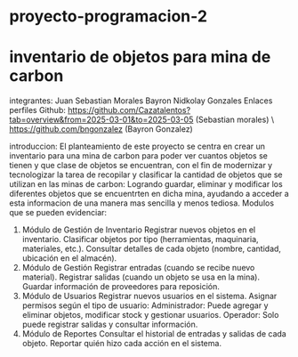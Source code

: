 # proyecto-programacion-2
# inventario de objetos para mina de carbon
integrantes: Juan Sebastian Morales Bayron Nidkolay Gonzales
Enlaces perfiles Github: https://github.com/Cazatalentos?tab=overview&from=2025-03-01&to=2025-03-05 (Sebastian morales) \ https://github.com/bngonzalez (Bayron Gonzalez)


introduccion:
El planteamiento de este proyecto se centra en crear un inventario para una mina de carbon para poder ver cuantos objetos se tienen y que clase de objetos se encuentran, con el fin de modernizar y tecnologizar la tarea de recopilar y clasificar la cantidad de objetos que se utilizan en las minas de carbon: Logrando guardar, eliminar y modificar los diferentes objetos que se encuentrten en dicha mina, ayudando a acceder a esta informacion de una manera mas sencilla y menos tediosa.
Modulos que se pueden evidenciar:
1. Módulo de Gestión de Inventario
Registrar nuevos objetos en el inventario.
Clasificar objetos por tipo (herramientas, maquinaria, materiales, etc.).
Consultar detalles de cada objeto (nombre, cantidad, ubicación en el almacén).
2. Módulo de Gestión
Registrar entradas (cuando se recibe nuevo material).
Registrar salidas (cuando un objeto se usa en la mina).
Guardar información de proveedores para reposición.
3. Módulo de Usuarios
Registrar nuevos usuarios en el sistema.
Asignar permisos según el tipo de usuario:
Administrador: Puede agregar y eliminar objetos, modificar stock y gestionar usuarios.
Operador: Solo puede registrar salidas y consultar información.
4. Módulo de Reportes
Consultar el historial de entradas y salidas de cada objeto.
Reportar quién hizo cada acción en el sistema.
